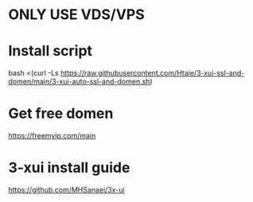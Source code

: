 # ONLY USE VDS/VPS

# Install script
bash <(curl -Ls https://raw.githubusercontent.com/Htaie/3-xui-ssl-and-domen/main/3-xui-auto-ssl-and-domen.sh)

# Get free domen
https://freemyip.com/main

# 3-xui install guide 
https://github.com/MHSanaei/3x-ui

